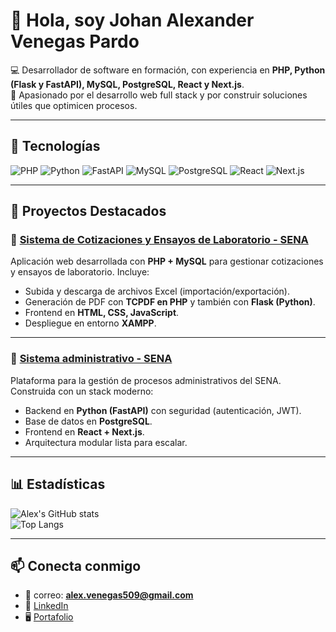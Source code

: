 # 👋 Hola, soy Johan Alexander Venegas Pardo  

💻 Desarrollador de software en formación, con experiencia en **PHP, Python (Flask y FastAPI), MySQL, PostgreSQL, React y Next.js**.  
🚀 Apasionado por el desarrollo web full stack y por construir soluciones útiles que optimicen procesos.  

---

## 🚀 Tecnologías
![PHP](https://img.shields.io/badge/PHP-777BB4?style=for-the-badge&logo=php&logoColor=white)
![Python](https://img.shields.io/badge/Python-3776AB?style=for-the-badge&logo=python&logoColor=white)
![FastAPI](https://img.shields.io/badge/FastAPI-009688?style=for-the-badge&logo=fastapi&logoColor=white)
![MySQL](https://img.shields.io/badge/MySQL-005C84?style=for-the-badge&logo=mysql&logoColor=white)
![PostgreSQL](https://img.shields.io/badge/PostgreSQL-316192?style=for-the-badge&logo=postgresql&logoColor=white)
![React](https://img.shields.io/badge/React-20232A?style=for-the-badge&logo=react&logoColor=61DAFB)
![Next.js](https://img.shields.io/badge/Next.js-000000?style=for-the-badge&logo=nextdotjs&logoColor=white)

---

## 📂 Proyectos Destacados  

### 🔹 [Sistema de Cotizaciones y Ensayos de Laboratorio - SENA](https://github.com/Alex-venegas509/ONAC.git) 
Aplicación web desarrollada con **PHP + MySQL** para gestionar cotizaciones y ensayos de laboratorio. 
Incluye: 
- Subida y descarga de archivos Excel (importación/exportación).
- Generación de PDF con **TCPDF en PHP** y también con **Flask (Python)**.
- Frontend en **HTML, CSS, JavaScript**.
- Despliegue en entorno **XAMPP**.
---

### 🔹 [Sistema administrativo - SENA](https://github.com/Alex-venegas509/PROCESOS.git)
Plataforma para la gestión de procesos administrativos del SENA. Construida con un stack moderno: 
- Backend en **Python (FastAPI)** con seguridad (autenticación, JWT).
- Base de datos en **PostgreSQL**.
- Frontend en **React + Next.js**.
- Arquitectura modular lista para escalar.
---

## 📊 Estadísticas  
![Alex's GitHub stats](https://github-readme-stats.vercel.app/api?username=Alex-venegas509&show_icons=true&theme=radical)  
![Top Langs](https://github-readme-stats.vercel.app/api/top-langs/?username=Alex-venegas509&layout=compact&theme=radical)

---

## 📫 Conecta conmigo
- 📧 correo: **alex.venegas509@gmail.com**  
- 💼 [LinkedIn](https://www.linkedin.com/in/johan-alexander-venegas-pardo-521546322/)  
- 🖥️ [Portafolio](https://github.com/)  
